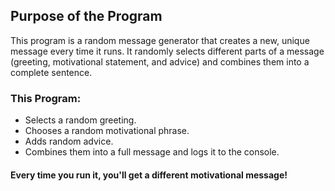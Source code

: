 ## Purpose of the Program
  This program is a random message generator that creates a new, unique message every time it runs. 
  It randomly selects different parts of a message (greeting, motivational statement, and advice) and combines them into a complete sentence.

### This Program:

+ Selects a random greeting.
+ Chooses a random motivational phrase.
+ Adds random advice.
+ Combines them into a full message and logs it to the console.

#### Every time you run it, you'll get a different motivational message!
